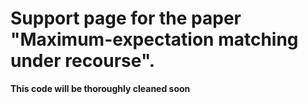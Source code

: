 # Support page for the paper "Maximum-expectation matching under recourse".

**This code will be thoroughly cleaned soon**
